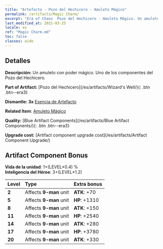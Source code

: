 ```yaml
---
title: "Artefacto - Pozo del Hechicero - Amuleto Mágico"
permalink: /artifacts/Magic Charm/
excerpt: "Era of Chaos  Pozo del Hechicero - Amuleto Mágico. Un amuleto con poder mágico. Uno de los componentes del Pozo del Hechicero."
last_modified_at: 2021-03-25
locale: es
ref: "Magic Charm.md"
toc: false
classes: wide
---
```




## Detalles

 **Descripción:** Un amuleto con poder mágico. Uno de los componentes del Pozo del Hechicero.

 **Part of Artifact:** [Pozo del Hechicero](/es/artifacts/Wizard's Well/){: .btn .btn--era3}

 **Dismantle: 3x** [Esencia de Artefacto](/es/Items/con_905/)

 **Related Item**: [Amuleto Mágico](/es/Items/art_113/)

 **Quality:** [Blue Artifact Components](/es/artifacts/Blue Artifact Components/){: .btn .btn--era3}

 **Upgrade cost:** [Artifact component upgrade cost](/es/artifacts/Artifact Component Upgrade/)

## Artifact Component Bonus

  **Vida de la unidad**: 1+(LEVEL\*0.4) %<br/>**Inteligencia del Héroe**: 3+(LEVEL\*1.2)

  |  Level  | Type |    Extra bonus  | 
  |:--------|:-----|:----------------| 
  | **2** | Affects **9-man** unit | **ATK**: +70 | 
  | **5** | Affects **9-man** unit | **HP**: +1310 | 
  | **8** | Affects **9-man** unit | **ATK**: +150 | 
  | **11** | Affects **9-man** unit | **HP**: +2540 | 
  | **14** | Affects **9-man** unit | **ATK**: +280 | 
  | **17** | Affects **9-man** unit | **HP**: +3780 | 
  | **20** | Affects **9-man** unit | **ATK**: +330 | 
